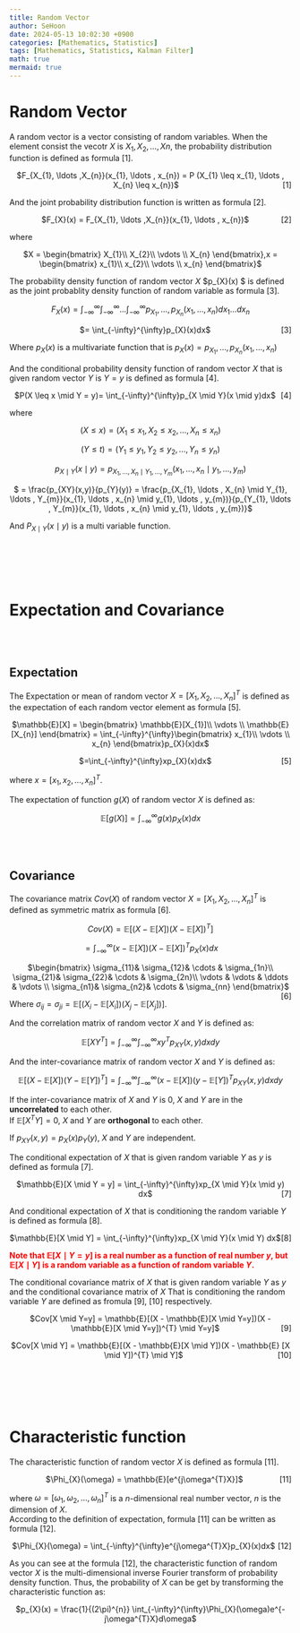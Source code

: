 ```yaml
---
title: Random Vector
author: SeHoon
date: 2024-05-13 10:02:30 +0900
categories: [Mathematics, Statistics]
tags: [Mathematics, Statistics, Kalman Filter]
math: true
mermaid: true
---
```


# Random Vector

A random vector is a vector consisting of random variables. When the element consist the vecotr $X$ is $X_{1}, X_{2}, \ldots , X{n}$, the probability distribution function is defined as formula [1].

<p align="center">
    <span>$F_{X_{1}, \ldots ,X_{n}}(x_{1}, \ldots , x_{n}) = P (X_{1} \leq x_{1}, \ldots , X_{n} \leq x_{n})$</span>
    <span style="float: right;">[1]</span>
</p>

And the joint probability distribution function is written as formula [2].

<p align="center">
    <span>$F_{X}(x) = F_{X_{1}, \ldots ,X_{n}}(x_{1}, \ldots , x_{n})$</span>
    <span style="float: right;">[2]</span>
</p>

where
<center>

$X = \begin{bmatrix}
X_{1}\\ 
X_{2}\\
\vdots \\
X_{n}
\end{bmatrix},x = \begin{bmatrix}
x_{1}\\ 
x_{2}\\
\vdots \\
x_{n}
\end{bmatrix}$
</center>

The probability density function of random vector $X$ $p_{X}(x) $ is defined as the joint probablity density function of random variable as formula [3].

<center>

$F_{X}(x) = \int_{-\infty}^{\infty} \int_{-\infty}^{\infty}\ldots \int_{-\infty}^{\infty}p_{X_{1}}, \ldots , p_{X_{n}}(x_{1}, \ldots , x_{n})dx_{1}\ldots dx_{n}$

<p align="center">
    <span>$= \int_{-\infty}^{\infty}p_{X}(x)dx$</span>
    <span style="float: right;">[3]</span>
</p>

</center>

Where $p_{X}(x)$ is a multivariate function that is $p_{X}(x) = p_{X_{1}}, \ldots , p_{X_{n}}(x_{1}, \ldots , x_{n})$

And the conditional probability density function of random vector $X$ that is given random vector $Y$ is $Y=y$ is defined as formula [4].

<p align="center">
    <span>$P(X \leq x \mid Y = y)= \int_{-\infty}^{\infty}p_{X \mid Y}(x \mid y)dx$</span>
    <span style="float: right;">[4]</span>
</p>

where

<center>

$(X \leq x) = (X_{1} \leq x_{1}, X_{2} \leq x_{2}, \ldots , X_{n} \leq x_{n})$

$(Y \leq t) = (Y_{1} \leq y_{1}, Y_{2} \leq y_{2}, \ldots , Y_{n} \leq y_{n})$

$p_{X \mid Y}(x \mid y) = p_{X_{1}, \ldots , X_{n} \mid Y_{1}, \ldots , Y_{m}}(x_{1}, \ldots , x_{n} \mid y_{1}, \ldots , y_{m})$

$ = \frac{p_{XY}(x,y)}{p_{Y}(y)} = \frac{p_{X_{1}, \ldots , X_{n} \mid Y_{1}, \ldots , Y_{m}}(x_{1}, \ldots , x_{n} \mid y_{1}, \ldots , y_{m})}{p_{Y_{1}, \ldots , Y_{m}}(x_{1}, \ldots , x_{n} \mid y_{1}, \ldots , y_{m})}$

</center>

And $P_{X \mid Y}(x \mid y)$ is a multi variable function.

<br><br><br><br>


# Expectation and Covariance

<br><br>

## Expectation

The Expectation or mean of random vector $X=[X_{1}, X_{2}, \ldots , X_{n}]^{T}$ is defined as the expectation of each random vector element as formula [5].

<center>

$\mathbb{E}[X] = \begin{bmatrix}
\mathbb{E}[X_{1}]\\ 
\vdots \\
\mathbb{E}[X_{n}]
\end{bmatrix} = \int_{-\infty}^{\infty}\begin{bmatrix}
x_{1}\\ 
\vdots \\
x_{n}
\end{bmatrix}p_{X}(x)dx$

<p align="center">
    <span>$=\int_{-\infty}^{\infty}xp_{X}(x)dx$</span>
    <span style="float: right;">[5]</span>
</p>

</center>

where $x = [x_{1}, x_{2}, \ldots , x_{n}]^{T}$.<br>

The expectation of function $g(X)$ of random vector $X$ is defined as:

<center>

$\mathbb{E}[g(X)] = \int_{-\infty}^{\infty}g(x)p_{X}(x)dx$
</center>
<br><br>

## Covariance

The covariance matrix $Cov(X)$ of random vector $X=[X_{1}, X_{2}, \ldots , X_{n}]^{T}$ is defined as symmetric matrix as formula [6].

<center>

$Cov(X) = \mathbb{E}[(X-\mathbb{E}[X])(X-\mathbb{E}[X])^{T}]$

$= \int_{-\infty}^{\infty}(x-\mathbb{E}[X])(X-\mathbb{E}[X])^{T}p_{X}(x)dx$

<p align="center">
    <span>$\begin{bmatrix}
 \sigma_{11}&  \sigma_{12}& \cdots & \sigma_{1n}\\ 
 \sigma_{21}&  \sigma_{22}& \cdots & \sigma_{2n}\\ 
 \vdots & \vdots & \ddots & \vdots \\ 
 \sigma_{n1}&  \sigma_{n2}& \cdots & \sigma_{nn}
\end{bmatrix}$</span>
    <span style="float: right;">[6]</span>
</p>
</center>

Where $\sigma_{ij} = \sigma_{ji} = \mathbb{E}[(X_{i} - \mathbb{E}[X_{i}])(X_{j}-\mathbb{E}[X_{j}])]$.

And the correlation matrix of random vector $X$ and $Y$ is defined as:

<center>

$\mathbb{E}[XY^{T}] = \int_{-\infty}^{\infty} \int_{-\infty}^{\infty} xy^{T}p_{XY}(x,y)dxdy$
</center>

And the inter-covariance matrix of random vector $X$ and $Y$ is defined as:

<center>

$\mathbb{E}[(X-\mathbb{E}[X])(Y-\mathbb{E}[Y])^{T}] = \int_{-\infty}^{\infty} \int_{-\infty}^{\infty}(x-\mathbb{E}[X])(y-\mathbb{E}[Y])^{T}p_{XY}(x,y)dxdy$
</center>

If the inter-covariance matrix of $X$ and $Y$ is 0, $X$ and $Y$ are in the **uncorrelated** to each other.<br>
If $\mathbb{E}[X^{T}Y]=0$, $X$ and $Y$ are **orthogonal** to each other.<br>

If $p_{XY}(x,y)=p_{X}(x)p_{Y}(y)$, $X$ and $Y$ are independent.

The conditional expectation of $X$ that is given random variable $Y$ as $y$ is defined as formula [7].

<p align="center">
    <span>$\mathbb{E}[X \mid Y = y] = \int_{-\infty}^{\infty}xp_{X \mid Y}(x \mid y) dx$</span>
    <span style="float: right;">[7]</span>
</p>

And conditional expectation of $X$ that is conditioning the random variable $Y$ is defined as formula [8].

<p align="center">
    <span>$\mathbb{E}[X \mid Y] = \int_{-\infty}^{\infty}xp_{X \mid Y}(x \mid Y) dx$</span>
    <span style="float: right;">[8]</span>
</p>

<span style="color: red;">**Note that $\mathbb{E}[X \mid Y=y]$ is a real number as a function of real number $y$, but $\mathbb{E}[X \mid Y]$ is a random variable as a function of random variable $Y$.**</span>

The conditional covariance matrix of $X$ that is given random variable $Y$ as $y$ and the conditional covariance matrix of $X$ That is conditioning the random variable $Y$ are defined as fromula [9], [10] respectively.

<p align="center">
    <span>$Cov[X \mid Y=y] = \mathbb{E}[(X - \mathbb{E}[X \mid Y=y])(X - \mathbb{E}[X \mid Y=y])^{T} \mid Y=y]$</span>
    <span style="float: right;">[9]</span>
</p>

<p align="center">
    <span>$Cov[X \mid Y] = \mathbb{E}[(X - \mathbb{E}[X \mid Y])(X - \mathbb{E} [X \mid Y])^{T} \mid Y]$</span>
    <span style="float: right;">[10]</span>
</p>

<br><br><br><br>

# Characteristic function

The characteristic function of random vector $X$ is defined as formula [11].

<p align="center">
    <span>$\Phi_{X}(\omega) = \mathbb{E}[e^{j\omega^{T}X}]$</span>
    <span style="float: right;">[11]</span>
</p>

where $\omega =[\omega_{1}, \omega_{2}, \ldots , \omega_{n}]^{T}$ is a $n$-dimensional real number vector, $n$ is the dimension of $X$.<br>
According to the definition of expectation, formula [11] can be written as formula [12].

<p align="center">
    <span>$\Phi_{X}(\omega) = \int_{-\infty}^{\infty}e^{j\omega^{T}X}p_{X}(x)dx$</span>
    <span style="float: right;">[12]</span>
</p>

As you can see at the formula [12], the characteristic function of random vector $X$ is the multi-dimensional inverse Fourier transform of probability density function. Thus, the probability of $X$ can be get by transforming the characteristic function as:

<center>

$p_{X}(x) = \frac{1}{(2\pi)^{n}} \int_{-\infty}^{\infty}\Phi_{X}(\omega)e^{-j\omega^{T}X}d\omega$
</center>